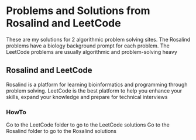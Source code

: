 # Problems and Solutions from Rosalind and LeetCode 
These are my solutions for 2 algorithmic problem solving sites. The Rosalind problems have a biology background prompt for each problem. The LeetCode problems are usually algorithmic and problem-solving heavy

## Rosalind and LeetCode
Rosalind is a platform for learning bioinformatics and programming through problem solving. LeetCode is the best platform to help you enhance your skills, expand your knowledge and prepare for technical interviews

### HowTo
Go to the LeetCode folder to go to the LeetCode solutions
Go to the Rosalind folder to go to the Rosalind solutions

